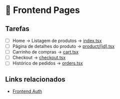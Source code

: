 # 🏪 Frontend Pages

## Tarefas

- [ ] Home → Listagem de produtos → [index.tsx](/frontend/src/pages/index.tsx)
- [ ] Página de detalhes do produto → [product/[id].tsx](/frontend/src/pages/product/[id].tsx)
- [ ] Carrinho de compras → [cart.tsx](/frontend/src/pages/cart.tsx)
- [ ] Checkout → [checkout.tsx](/frontend/src/pages/checkout.tsx)
- [ ] Histórico de pedidos → [orders.tsx](/frontend/src/pages/orders.tsx)

## Links relacionados

- [Frontend Auth](05-Frontend-Auth.md)
